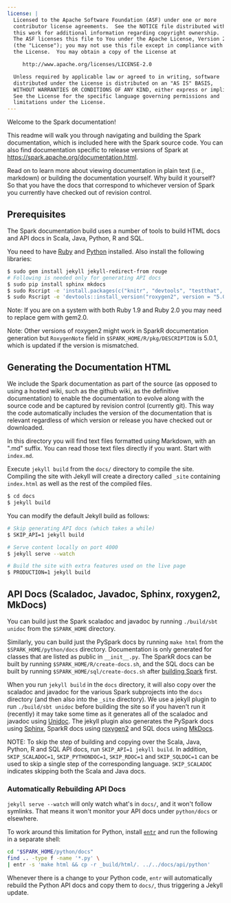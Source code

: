 ```yaml
---
license: |
  Licensed to the Apache Software Foundation (ASF) under one or more
  contributor license agreements.  See the NOTICE file distributed with
  this work for additional information regarding copyright ownership.
  The ASF licenses this file to You under the Apache License, Version 2.0
  (the "License"); you may not use this file except in compliance with
  the License.  You may obtain a copy of the License at

     http://www.apache.org/licenses/LICENSE-2.0

  Unless required by applicable law or agreed to in writing, software
  distributed under the License is distributed on an "AS IS" BASIS,
  WITHOUT WARRANTIES OR CONDITIONS OF ANY KIND, either express or implied.
  See the License for the specific language governing permissions and
  limitations under the License.
---
```


Welcome to the Spark documentation!

This readme will walk you through navigating and building the Spark documentation, which is included
here with the Spark source code. You can also find documentation specific to release versions of
Spark at https://spark.apache.org/documentation.html.

Read on to learn more about viewing documentation in plain text (i.e., markdown) or building the
documentation yourself. Why build it yourself? So that you have the docs that correspond to
whichever version of Spark you currently have checked out of revision control.

## Prerequisites

The Spark documentation build uses a number of tools to build HTML docs and API docs in Scala, Java,
Python, R and SQL.

You need to have [Ruby](https://www.ruby-lang.org/en/documentation/installation/) and
[Python](https://docs.python.org/2/using/unix.html#getting-and-installing-the-latest-version-of-python)
installed. Also install the following libraries:

```sh
$ sudo gem install jekyll jekyll-redirect-from rouge
# Following is needed only for generating API docs
$ sudo pip install sphinx mkdocs
$ sudo Rscript -e 'install.packages(c("knitr", "devtools", "testthat", "rmarkdown"), repos="https://cloud.r-project.org/")'
$ sudo Rscript -e 'devtools::install_version("roxygen2", version = "5.0.1", repos="https://cloud.r-project.org/")'
```

Note: If you are on a system with both Ruby 1.9 and Ruby 2.0 you may need to replace gem with gem2.0.

Note: Other versions of roxygen2 might work in SparkR documentation generation but `RoxygenNote` field in `$SPARK_HOME/R/pkg/DESCRIPTION` is 5.0.1, which is updated if the version is mismatched.

## Generating the Documentation HTML

We include the Spark documentation as part of the source (as opposed to using a hosted wiki, such as
the github wiki, as the definitive documentation) to enable the documentation to evolve along with
the source code and be captured by revision control (currently git). This way the code automatically
includes the version of the documentation that is relevant regardless of which version or release
you have checked out or downloaded.

In this directory you will find text files formatted using Markdown, with an ".md" suffix. You can
read those text files directly if you want. Start with `index.md`.

Execute `jekyll build` from the `docs/` directory to compile the site. Compiling the site with
Jekyll will create a directory called `_site` containing `index.html` as well as the rest of the
compiled files.

```sh
$ cd docs
$ jekyll build
```

You can modify the default Jekyll build as follows:

```sh
# Skip generating API docs (which takes a while)
$ SKIP_API=1 jekyll build

# Serve content locally on port 4000
$ jekyll serve --watch

# Build the site with extra features used on the live page
$ PRODUCTION=1 jekyll build
```

## API Docs (Scaladoc, Javadoc, Sphinx, roxygen2, MkDocs)

You can build just the Spark scaladoc and javadoc by running `./build/sbt unidoc` from the `$SPARK_HOME` directory.

Similarly, you can build just the PySpark docs by running `make html` from the
`$SPARK_HOME/python/docs` directory. Documentation is only generated for classes that are listed as
public in `__init__.py`. The SparkR docs can be built by running `$SPARK_HOME/R/create-docs.sh`, and
the SQL docs can be built by running `$SPARK_HOME/sql/create-docs.sh`
after [building Spark](https://github.com/apache/spark#building-spark) first.

When you run `jekyll build` in the `docs` directory, it will also copy over the scaladoc and javadoc for the various
Spark subprojects into the `docs` directory (and then also into the `_site` directory). We use a
jekyll plugin to run `./build/sbt unidoc` before building the site so if you haven't run it (recently) it
may take some time as it generates all of the scaladoc and javadoc using [Unidoc](https://github.com/sbt/sbt-unidoc).
The jekyll plugin also generates the PySpark docs using [Sphinx](http://sphinx-doc.org/), SparkR docs
using [roxygen2](https://cran.r-project.org/web/packages/roxygen2/index.html) and SQL docs
using [MkDocs](https://www.mkdocs.org/).

NOTE: To skip the step of building and copying over the Scala, Java, Python, R and SQL API docs, run `SKIP_API=1
jekyll build`. In addition, `SKIP_SCALADOC=1`, `SKIP_PYTHONDOC=1`, `SKIP_RDOC=1` and `SKIP_SQLDOC=1` can be used
to skip a single step of the corresponding language. `SKIP_SCALADOC` indicates skipping both the Scala and Java docs.

### Automatically Rebuilding API Docs

`jekyll serve --watch` will only watch what's in `docs/`, and it won't follow symlinks. That means it won't monitor your API docs under `python/docs` or elsewhere.

To work around this limitation for Python, install [`entr`](http://eradman.com/entrproject/) and run the following in a separate shell:

```sh
cd "$SPARK_HOME/python/docs"
find .. -type f -name '*.py' \
| entr -s 'make html && cp -r _build/html/. ../../docs/api/python'
```

Whenever there is a change to your Python code, `entr` will automatically rebuild the Python API docs and copy them to `docs/`, thus triggering a Jekyll update.
